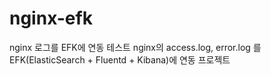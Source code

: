 # nginx-efk
nginx 로그를 EFK에 연동 테스트
nginx의 access.log, error.log 를
EFK(ElasticSearch + Fluentd + Kibana)에 연동 프로젝트
